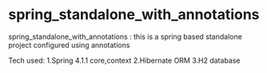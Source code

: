 # spring_standalone_with_annotations

spring_standalone_with_annotations : this is a spring based standalone project configured using annotations

Tech used:
1.Spring 4.1.1 core,context
2.Hibernate ORM
3.H2 database
